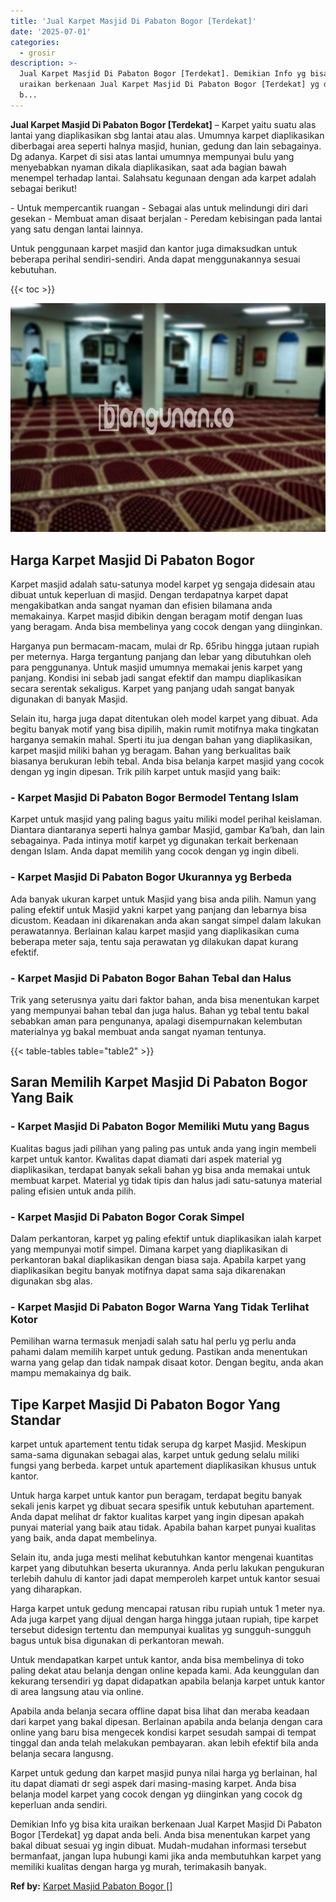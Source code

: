 ```yaml
---
title: 'Jual Karpet Masjid Di Pabaton Bogor [Terdekat]'
date: '2025-07-01'
categories:
  - grosir
description: >-
  Jual Karpet Masjid Di Pabaton Bogor [Terdekat]. Demikian Info yg bisa kita
  uraikan berkenaan Jual Karpet Masjid Di Pabaton Bogor [Terdekat] yg dapat anda
  b...
---
```


**Jual Karpet Masjid Di Pabaton Bogor \[Terdekat\]** – Karpet yaitu suatu alas lantai yang diaplikasikan sbg lantai atau alas. Umumnya karpet diaplikasikan diberbagai area seperti halnya masjid, hunian, gedung dan lain sebagainya. Dg adanya. Karpet di sisi atas lantai umumnya mempunyai bulu yang menyebabkan nyaman dikala diaplikasikan, saat ada bagian bawah menempel terhadap lantai. Salahsatu kegunaan dengan ada karpet adalah sebagai berikut!

\- Untuk mempercantik ruangan - Sebagai alas untuk melindungi diri dari gesekan - Membuat aman disaat berjalan - Peredam kebisingan pada lantai yang satu dengan lantai lainnya.

Untuk penggunaan karpet masjid dan kantor juga dimaksudkan untuk beberapa perihal sendiri-sendiri. Anda dapat menggunakannya sesuai kebutuhan.

{{< toc >}}

![Jual Karpet Masjid Di Pabaton Bogor [Terdekat]](/images/grosir-karpet-murah-63.png)

## Harga Karpet Masjid Di Pabaton Bogor

Karpet masjid adalah satu-satunya model karpet yg sengaja didesain atau dibuat untuk keperluan di masjid. Dengan terdapatnya karpet dapat mengakibatkan anda sangat nyaman dan efisien bilamana anda memakainya. Karpet masjid dibikin dengan beragam motif dengan luas yang beragam. Anda bisa membelinya yang cocok dengan yang diinginkan.

Harganya pun bermacam-macam, mulai dr Rp. 65ribu hingga jutaan rupiah per meternya. Harga tergantung panjang dan lebar yang dibutuhkan oleh para penggunanya. Untuk masjid umumnya memakai jenis karpet yang panjang. Kondisi ini sebab jadi sangat efektif dan mampu diaplikasikan secara serentak sekaligus. Karpet yang panjang udah sangat banyak digunakan di banyak Masjid.

Selain itu, harga juga dapat ditentukan oleh model karpet yang dibuat. Ada begitu banyak motif yang bisa dipilih, makin rumit motifnya maka tingkatan harganya semakin mahal. Sperti itu jua dengan bahan yang diaplikasikan, karpet masjid miliki bahan yg beragam. Bahan yang berkualitas baik biasanya berukuran lebih tebal. Anda bisa belanja karpet masjid yang cocok dengan yg ingin dipesan. Trik pilih karpet untuk masjid yang baik:

### \- Karpet Masjid Di Pabaton Bogor Bermodel Tentang Islam

Karpet untuk masjid yang paling bagus yaitu miliki model perihal keislaman. Diantara diantaranya seperti halnya gambar Masjid, gambar Ka’bah, dan lain sebagainya. Pada intinya motif karpet yg digunakan terkait berkenaan dengan Islam. Anda dapat memilih yang cocok dengan yg ingin dibeli.

### \- Karpet Masjid Di Pabaton Bogor Ukurannya yg Berbeda

Ada banyak ukuran karpet untuk Masjid yang bisa anda pilih. Namun yang paling efektif untuk Masjid yakni karpet yang panjang dan lebarnya bisa dicustom. Keadaan ini dikarenakan anda akan sangat simpel dalam lakukan perawatannya. Berlainan kalau karpet masjid yang diaplikasikan cuma beberapa meter saja, tentu saja perawatan yg dilakukan dapat kurang efektif.

### \- Karpet Masjid Di Pabaton Bogor Bahan Tebal dan Halus

Trik yang seterusnya yaitu dari faktor bahan, anda bisa menentukan karpet yang mempunyai bahan tebal dan juga halus. Bahan yg tebal tentu bakal sebabkan aman para pengunanya, apalagi disempurnakan kelembutan materialnya yg bakal membuat anda sangat nyaman tentunya.

{{< table-tables table="table2" >}}

## Saran Memilih Karpet Masjid Di Pabaton Bogor Yang Baik

### \- Karpet Masjid Di Pabaton Bogor Memiliki Mutu yang Bagus

Kualitas bagus jadi pilihan yang paling pas untuk anda yang ingin membeli karpet untuk kantor. Kwalitas dapat diamati dari aspek material yg diaplikasikan, terdapat banyak sekali bahan yg bisa anda memakai untuk membuat karpet. Material yg tidak tipis dan halus jadi satu-satunya material paling efisien untuk anda pilih.

### \- Karpet Masjid Di Pabaton Bogor Corak Simpel

Dalam perkantoran, karpet yg paling efektif untuk diaplikasikan ialah karpet yang mempunyai motif simpel. Dimana karpet yang diaplikasikan di perkantoran bakal diaplikasikan dengan biasa saja. Apabila karpet yang diaplikasikan begitu banyak motifnya dapat sama saja dikarenakan digunakan sbg alas.

### \- Karpet Masjid Di Pabaton Bogor Warna Yang Tidak Terlihat Kotor

Pemilihan warna termasuk menjadi salah satu hal perlu yg perlu anda pahami dalam memilih karpet untuk gedung. Pastikan anda menentukan warna yang gelap dan tidak nampak disaat kotor. Dengan begitu, anda akan mampu memakainya dg baik.

## Tipe Karpet Masjid Di Pabaton Bogor Yang Standar

karpet untuk apartement tentu tidak serupa dg karpet Masjid. Meskipun sama-sama digunakan sebagai alas, karpet untuk gedung selalu miliki fungsi yang berbeda. karpet untuk apartement diaplikasikan khusus untuk kantor.

Untuk harga karpet untuk kantor pun beragam, terdapat begitu banyak sekali jenis karpet yg dibuat secara spesifik untuk kebutuhan apartement. Anda dapat melihat dr faktor kualitas karpet yang ingin dipesan apakah punyai material yang baik atau tidak. Apabila bahan karpet punyai kualitas yang baik, anda dapat membelinya.

Selain itu, anda juga mesti melihat kebutuhkan kantor mengenai kuantitas karpet yang dibutuhkan beserta ukurannya. Anda perlu lakukan pengukuran terlebih dahulu di kantor jadi dapat memperoleh karpet untuk kantor sesuai yang diharapkan.

Harga karpet untuk gedung mencapai ratusan ribu rupiah untuk 1 meter nya. Ada juga karpet yang dijual dengan harga hingga jutaan rupiah, tipe karpet tersebut didesign tertentu dan mempunyai kualitas yg sungguh-sungguh bagus untuk bisa digunakan di perkantoran mewah.

Untuk mendapatkan karpet untuk kantor, anda bisa membelinya di toko paling dekat atau belanja dengan online kepada kami. Ada keunggulan dan kekurang tersendiri yg dapat didapatkan apabila belanja karpet untuk kantor di area langsung atau via online.

Apabila anda belanja secara offline dapat bisa lihat dan meraba keadaan dari karpet yang bakal dipesan. Berlainan apabila anda belanja dengan cara online yang baru bisa mengecek kondisi karpet sesudah sampai di tempat tinggal dan anda telah melakukan pembayaran. akan lebih efektif bila anda belanja secara langusng.

Karpet untuk gedung dan karpet masjid punya nilai harga yg berlainan, hal itu dapat diamati dr segi aspek dari masing-masing karpet. Anda bisa belanja model karpet yang cocok dengan yg diinginkan yang cocok dg keperluan anda sendiri.

Demikian Info yg bisa kita uraikan berkenaan Jual Karpet Masjid Di Pabaton Bogor \[Terdekat\] yg dapat anda beli. Anda bisa menentukan karpet yang bakal dibuat sesuai yg ingin dibuat. Mudah-mudahan informasi tersebut bermanfaat, jangan lupa hubungi kami jika anda membutuhkan karpet yang memiliki kualitas dengan harga yg murah, terimakasih banyak.

**Ref by:**  [Karpet Masjid Pabaton Bogor []](https://id.wikipedia.org/wiki/Karpet)
